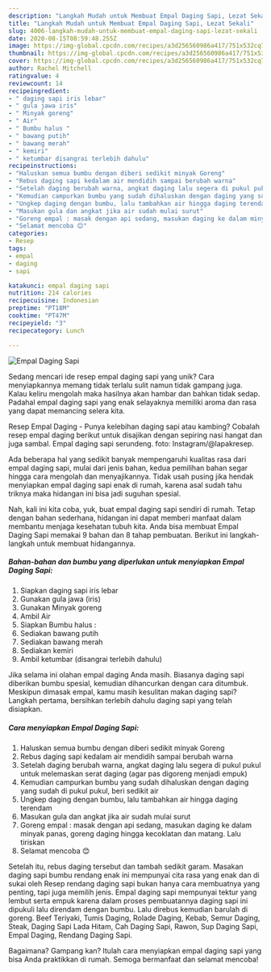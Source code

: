 ```yaml
---
description: "Langkah Mudah untuk Membuat Empal Daging Sapi, Lezat Sekali"
title: "Langkah Mudah untuk Membuat Empal Daging Sapi, Lezat Sekali"
slug: 4006-langkah-mudah-untuk-membuat-empal-daging-sapi-lezat-sekali
date: 2020-08-15T08:59:48.255Z
image: https://img-global.cpcdn.com/recipes/a3d256560986a417/751x532cq70/empal-daging-sapi-foto-resep-utama.jpg
thumbnail: https://img-global.cpcdn.com/recipes/a3d256560986a417/751x532cq70/empal-daging-sapi-foto-resep-utama.jpg
cover: https://img-global.cpcdn.com/recipes/a3d256560986a417/751x532cq70/empal-daging-sapi-foto-resep-utama.jpg
author: Rachel Mitchell
ratingvalue: 4
reviewcount: 14
recipeingredient:
- " daging sapi iris lebar"
- " gula jawa iris"
- " Minyak goreng"
- " Air"
- " Bumbu halus "
- " bawang putih"
- " bawang merah"
- " kemiri"
- " ketumbar disangrai terlebih dahulu"
recipeinstructions:
- "Haluskan semua bumbu dengan diberi sedikit minyak Goreng"
- "Rebus daging sapi kedalam air mendidih sampai berubah warna"
- "Setelah daging berubah warna, angkat daging lalu segera di pukul pukul untuk melemaskan serat daging (agar pas digoreng menjadi empuk)"
- "Kemudian campurkan bumbu yang sudah dihaluskan dengan daging yang sudah di pukul pukul, beri sedikit air"
- "Ungkep daging dengan bumbu, lalu tambahkan air hingga daging terendam"
- "Masukan gula dan angkat jika air sudah mulai surut"
- "Goreng empal : masak dengan api sedang, masukan daging ke dalam minyak panas, goreng daging hingga kecoklatan dan matang. Lalu tiriskan"
- "Selamat mencoba 😊"
categories:
- Resep
tags:
- empal
- daging
- sapi

katakunci: empal daging sapi 
nutrition: 214 calories
recipecuisine: Indonesian
preptime: "PT18M"
cooktime: "PT47M"
recipeyield: "3"
recipecategory: Lunch

---
```



![Empal Daging Sapi](https://img-global.cpcdn.com/recipes/a3d256560986a417/751x532cq70/empal-daging-sapi-foto-resep-utama.jpg)

Sedang mencari ide resep empal daging sapi yang unik? Cara menyiapkannya memang tidak terlalu sulit namun tidak gampang juga. Kalau keliru mengolah maka hasilnya akan hambar dan bahkan tidak sedap. Padahal empal daging sapi yang enak selayaknya memiliki aroma dan rasa yang dapat memancing selera kita.

Resep Empal Daging - Punya kelebihan daging sapi atau kambing? Cobalah resep empal daging berikut untuk disajikan dengan sepiring nasi hangat dan juga sambal. Empal daging sapi serundeng. foto: Instagram/@lapakresep.

Ada beberapa hal yang sedikit banyak mempengaruhi kualitas rasa dari empal daging sapi, mulai dari jenis bahan, kedua pemilihan bahan segar hingga cara mengolah dan menyajikannya. Tidak usah pusing jika hendak menyiapkan empal daging sapi enak di rumah, karena asal sudah tahu triknya maka hidangan ini bisa jadi suguhan spesial.


Nah, kali ini kita coba, yuk, buat empal daging sapi sendiri di rumah. Tetap dengan bahan sederhana, hidangan ini dapat memberi manfaat dalam membantu menjaga kesehatan tubuh kita. Anda bisa membuat Empal Daging Sapi memakai 9 bahan dan 8 tahap pembuatan. Berikut ini langkah-langkah untuk membuat hidangannya.

<!--inarticleads1-->

##### Bahan-bahan dan bumbu yang diperlukan untuk menyiapkan Empal Daging Sapi:

1. Siapkan  daging sapi iris lebar
1. Gunakan  gula jawa (iris)
1. Gunakan  Minyak goreng
1. Ambil  Air
1. Siapkan  Bumbu halus :
1. Sediakan  bawang putih
1. Sediakan  bawang merah
1. Sediakan  kemiri
1. Ambil  ketumbar (disangrai terlebih dahulu)


Jika selama ini olahan empal daging Anda masih. Biasanya daging sapi diberikan bumbu spesial, kemudian dihancurkan dengan cara ditumbuk. Meskipun dimasak empal, kamu masih kesulitan makan daging sapi? Langkah pertama, bersihkan terlebih dahulu daging sapi yang telah disiapkan. 

<!--inarticleads2-->

##### Cara menyiapkan Empal Daging Sapi:

1. Haluskan semua bumbu dengan diberi sedikit minyak Goreng
1. Rebus daging sapi kedalam air mendidih sampai berubah warna
1. Setelah daging berubah warna, angkat daging lalu segera di pukul pukul untuk melemaskan serat daging (agar pas digoreng menjadi empuk)
1. Kemudian campurkan bumbu yang sudah dihaluskan dengan daging yang sudah di pukul pukul, beri sedikit air
1. Ungkep daging dengan bumbu, lalu tambahkan air hingga daging terendam
1. Masukan gula dan angkat jika air sudah mulai surut
1. Goreng empal : masak dengan api sedang, masukan daging ke dalam minyak panas, goreng daging hingga kecoklatan dan matang. Lalu tiriskan
1. Selamat mencoba 😊


Setelah itu, rebus daging tersebut dan tambah sedikit garam. Masakan daging sapi bumbu rendang enak ini mempunyai cita rasa yang enak dan di sukai oleh Resep rendang daging sapi bukan hanya cara membuatnya yang penting, tapi juga memilih jenis. Empal daging sapi mempunyai tektur yang lembut serta empuk karena dalam proses pembuatannya daging sapi ini dipukuli lalu direndam dengan bumbu. Lalu direbus kemudian barulah di goreng. Beef Teriyaki, Tumis Daging, Rolade Daging, Kebab, Semur Daging, Steak, Daging Sapi Lada Hitam, Cah Daging Sapi, Rawon, Sup Daging Sapi, Empal Daging, Rendang Daging Sapi. 

Bagaimana? Gampang kan? Itulah cara menyiapkan empal daging sapi yang bisa Anda praktikkan di rumah. Semoga bermanfaat dan selamat mencoba!
